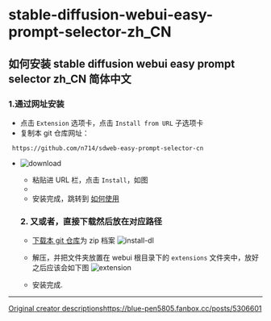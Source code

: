 # stable-diffusion-webui-easy-prompt-selector-zh_CN

## 如何安装 stable diffusion webui easy prompt selector zh_CN 简体中文

  ### 1.通过网址安装
  - 点击 `Extension` 选项卡，点击 `Install from URL` 子选项卡
  - 复制本 git 仓库网址：
  ```
   https://github.com/n714/sdweb-easy-prompt-selector-cn
  ```
- ![download](https://github.com/n714/stable-diffusion-webui-easy-prompt-selector-zh_CN/assets/45053630/5b0a42b6-b7f3-45d6-b7ed-26b8facbaa58)
  - 粘贴进 URL 栏，点击 `Install`，如图
  - 
  - 安装完成，跳转到 [如何使用](#如何使用)

  ### 2. 又或者，直接下载然后放在对应路径
  - [下载本 git 仓库](https://github.com/n714/sdweb-easy-prompt-selector-cn/archive/refs/heads/main.zip)为 zip 档案
  ![install-dl](https://github.com/n714/sdweb-easy-prompt-selector-cn/assets/45053630/a60e07a7-4515-4c73-9778-91b0c3c3058e)

  - 解压，并把文件夹放置在 webui 根目录下的 `extensions` 文件夹中，放好之后应该会如下图
  ![extension](https://github.com/n714/sdweb-easy-prompt-selector-cn/assets/45053630/e973f209-4dd7-46b9-a277-a3b916310f13)
  - 安装完成.

    
------------------------------------------------------------------------------------------

[Original creator descriptions](https://blue-pen5805.fanbox.cc/posts/5306601)https://blue-pen5805.fanbox.cc/posts/5306601
